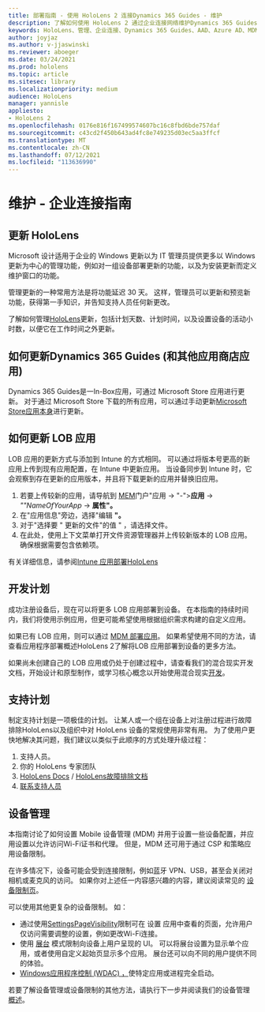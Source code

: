 ```yaml
---
title: 部署指南 - 使用 HoloLens 2 连接Dynamics 365 Guides - 维护
description: 了解如何使用 HoloLens 2 通过企业连接网络维护Dynamics 365 Guides。
keywords: HoloLens、管理、企业连接、Dynamics 365 Guides、AAD、Azure AD、MDM、移动设备管理
author: joyjaz
ms.author: v-jjaswinski
ms.reviewer: aboeger
ms.date: 03/24/2021
ms.prod: hololens
ms.topic: article
ms.sitesec: library
ms.localizationpriority: medium
audience: HoloLens
manager: yannisle
appliesto:
- HoloLens 2
ms.openlocfilehash: 0176e816f167499574607bc16c8fbd6bde757daf
ms.sourcegitcommit: c43cd2f450b643ad4fc8e749235d03ec5aa3ffcf
ms.translationtype: MT
ms.contentlocale: zh-CN
ms.lasthandoff: 07/12/2021
ms.locfileid: "113636990"
---
```

# <a name="maintain---corporate-connected-guide"></a>维护 - 企业连接指南

## <a name="update-hololens"></a>更新 HoloLens

Microsoft 设计适用于企业的 Windows 更新以为 IT 管理员提供更多以 Windows 更新为中心的管理功能，例如对一组设备部署更新的功能，以及为安装更新而定义维护窗口的功能。

管理更新的一种常用方法是将功能延迟 30 天。 这样，管理员可以更新和预览新功能，获得第一手知识，并告知支持人员任何新更改。

了解如何管理[HoloLens](/hololens/hololens-updates)更新，包括计划天数、计划时间，以及设置设备的活动小时数，以便它在工作时间之外更新。

## <a name="how-to-update-dynamics-365-guides-and-other-store-apps"></a>如何更新Dynamics 365 Guides (和其他应用商店应用) 

Dynamics 365 Guides是一In-Box应用，可通过 Microsoft Store 应用进行更新。 对于通过 Microsoft Store 下载的所有应用，可以通过手动更新[Microsoft Store应用本身](/hololens/holographic-store-apps#update-apps)进行更新。

## <a name="how-to-update-lob-apps"></a>如何更新 LOB 应用

LOB 应用的更新方式与添加到 Intune 的方式相同。 可以通过将版本号更高的新应用上传到现有应用配置，在 Intune 中更新应用。 当设备同步到 Intune 时，它会观察到存在更新的应用版本，并且将下载更新的应用并替换旧应用。

1. 若要上传较新的应用，请导航到 [MEM](https://endpoint.microsoft.com/#home)门户"应用  ->  "-">**应用**  ->  *""NameOfYourApp*  ->  **属性"。**
2. 在"应用信息"旁边，选择"编辑 **"。**
3. 对于"选择要 &quot; 更新的文件"的值 &quot; ，请选择文件。
4. 在此处，使用上下文菜单打开文件资源管理器并上传较新版本的 LOB 应用。 确保根据需要包含依赖项。

有关详细信息，请参阅[Intune 应用部署HoloLens](/hololens/app-deploy-intune)

## <a name="development-plan"></a>开发计划

成功注册设备后，现在可以将更多 LOB 应用部署到设备。 在本指南的持续时间内，我们将使用示例应用，但更可能希望使用根据组织需求构建的自定义应用。

如果已有 LOB 应用，则可以通过 [MDM 部署应用](/hololens/app-deploy-intune)。 如果希望使用不同的方法，请查看应用程序部署概述HoloLens 2了解将[](/hololens/app-deploy-overview)LOB 应用部署到设备的更多方法。

如果尚未创建自己的 LOB 应用或仍处于创建过程中，请查看我们的混合现实开发文档，开始设计和原型制作，或学习核心概念[](/windows/mixed-reality/design/design)以开始使用混合现实[开发](/windows/mixed-reality/discover/get-started-with-mr)。

## <a name="support-plan"></a>支持计划

制定支持计划是一项极佳的计划。 让某人或一个组在设备上对注册过程进行故障排除HoloLens以及组织中对 HoloLens 设备的常规使用非常有用。 为了使用户更快地解决其问题，我们建议以类似于此顺序的方式处理升级过程：

1. 支持人员。
2. 你的 HoloLens 专家团队
3. [HoloLens Docs](/hololens/)  / [HoloLens故障排除文档](/hololens/hololens-troubleshooting)
4. [联系支持人员](https://support.serviceshub.microsoft.com/supportforbusiness/create?sapId=e9391227-fa6d-927b-0fff-f96288631b8f)

## <a name="device-management"></a>设备管理

本指南讨论了如何设置 Mobile 设备管理 (MDM) 并用于设置一些设备配置，并应用设置以允许访问Wi-Fi证书和代理。 但是，MDM 还可用于通过 CSP 和策略应用设备限制。

在许多情况下，设备可能会受到连接限制，例如蓝牙 VPN、USB，甚至会关闭对相机或麦克风的访问。 如果你对上述任一内容感兴趣的内容，建议阅读常见的 [设备限制页](/hololens/hololens-common-device-restrictions)。

可以使用其他更复杂的设备限制。 如：

- 通过使用[SettingsPageVisibility](/hololens/settings-uri-list)限制可在 设置 应用中查看的页面，允许用户仅访问需要调整的设置，例如更改Wi-Fi连接。
- 使用 [展台](/hololens/hololens-kiosk) 模式限制向设备上用户呈现的 UI。 可以将展台设置为显示单个应用，或者使用自定义起始页显示多个应用。 展台还可以向不同的用户提供不同的体验。
- [Windows应用程序控制 (WDAC) ，](/hololens/windows-defender-application-control-wdac)使特定应用或进程完全启动。

若要了解设备管理或设备限制的其他方法，请执行下一步并阅读我们的设备管理 [概述](/hololens/hololens-csp-policy-overview)。





